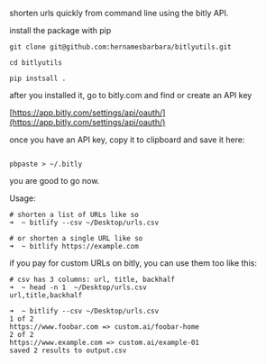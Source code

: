 shorten urls quickly from command line using the bitly API. 

install the package with pip

```
git clone git@github.com:hernamesbarbara/bitlyutils.git

cd bitlyutils

pip instsall . 
```

after you installed it, go to bitly.com and find or create an API key 

[https://app.bitly.com/settings/api/oauth/](https://app.bitly.com/settings/api/oauth/)

once you have an API key, copy it to clipboard and save it here:

```

pbpaste > ~/.bitly

```

you are good to go now. 

Usage:

```
# shorten a list of URLs like so
➜  ~ bitlify --csv ~/Desktop/urls.csv

# or shorten a single URL like so
➜  ~ bitlify https://example.com

```

if you pay for custom URLs on bitly, you can use them too like this:

```
# csv has 3 columns: url, title, backhalf
➜  ~ head -n 1  ~/Desktop/urls.csv
url,title,backhalf

➜  ~ bitlify --csv ~/Desktop/urls.csv
1 of 2
https://www.foobar.com => custom.ai/foobar-home
2 of 2
https://www.example.com => custom.ai/example-01
saved 2 results to output.csv

```
